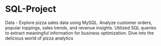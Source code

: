 # SQL-Project
Data - Explore pizza sales data using MySQL. Analyze customer orders, popular toppings, sales trends, and revenue insights. Utilized SQL queries to extract meaningful information for business optimization. Dive into the delicious world of pizza analytics
